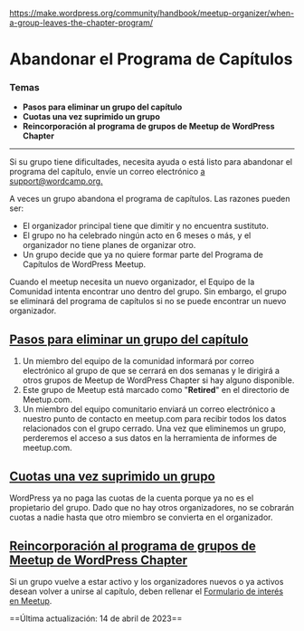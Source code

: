 https://make.wordpress.org/community/handbook/meetup-organizer/when-a-group-leaves-the-chapter-program/

# Abandonar el Programa de Capítulos

### Temas
- **Pasos para eliminar un grupo del capítulo**
- **Cuotas una vez suprimido un grupo**
- **Reincorporación al programa de grupos de Meetup de WordPress Chapter**

---

Si su grupo tiene dificultades, necesita ayuda o está listo para abandonar el programa del capítulo, envíe un correo electrónico [a support@wordcamp.org.](mailto:support@wordcamp.org)

A veces un grupo abandona el programa de capítulos. Las razones pueden ser:

- El organizador principal tiene que dimitir y no encuentra sustituto.
- El grupo no ha celebrado ningún acto en 6 meses o más, y el organizador no tiene planes de organizar otro.
- Un grupo decide que ya no quiere formar parte del Programa de Capítulos de WordPress Meetup.

Cuando el meetup necesita un nuevo organizador, el Equipo de la Comunidad intenta encontrar uno dentro del grupo. Sin embargo, el grupo se eliminará del programa de capítulos si no se puede encontrar un nuevo organizador.

## [Pasos para eliminar un grupo del capítulo](https://make.wordpress.org/community/handbook/meetup-organizer/when-a-group-leaves-the-chapter-program/#steps-to-removing-a-group-from-the-chapter)

1. Un miembro del equipo de la comunidad informará por correo electrónico al grupo de que se cerrará en dos semanas y le dirigirá a otros grupos de Meetup de WordPress Chapter si hay alguno disponible.
2. Este grupo de Meetup está marcado como "**Retired**" en el directorio de Meetup.com.
3. Un miembro del equipo comunitario enviará un correo electrónico a nuestro punto de contacto en meetup.com para recibir todos los datos relacionados con el grupo cerrado. Una vez que eliminemos un grupo, perderemos el acceso a sus datos en la herramienta de informes de meetup.com.

## [Cuotas una vez suprimido un grupo](https://make.wordpress.org/community/handbook/meetup-organizer/when-a-group-leaves-the-chapter-program/#dues-once-a-group-is-removed)

WordPress ya no paga las cuotas de la cuenta porque ya no es el propietario del grupo. Dado que no hay otros organizadores, no se cobrarán cuotas a nadie hasta que otro miembro se convierta en el organizador.

## [Reincorporación al programa de grupos de Meetup de WordPress Chapter](https://make.wordpress.org/community/handbook/meetup-organizer/when-a-group-leaves-the-chapter-program/#re-joining-the-wordpress-chapter-meetup-program)

Si un grupo vuelve a estar activo y los organizadores nuevos o ya activos desean volver a unirse al capítulo, deben rellenar el [Formulario de interés en Meetup](https://make.wordpress.org/community/handbook/meetup-organizer/getting-started/interest-form/).

==Última actualización: 14 de abril de 2023==